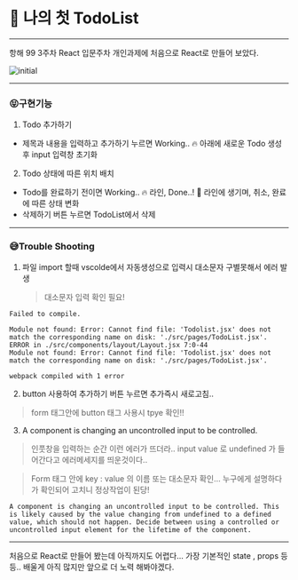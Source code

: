 # 🐶 나의 첫 TodoList

---

항해 99 3주차 React 입문주차 개인과제에 처음으로 React로 만들어 보았다.

![initial](https://user-images.githubusercontent.com/112137813/193992953-9445191f-e68b-40ce-b844-28e4d0bc14b7.png)

---

### 😝구현기능

1. Todo 추가하기

- 제목과 내용을 입력하고 추가하기 누르면 Working.. 🔥 아래에 새로운 Todo 생성후 input 입력창 초기화

2. Todo 상태에 따른 위치 배치

- Todo를 완료하기 전이면 Working.. 🔥 라인, Done..! 🎉 라인에 생기며, 취소, 완료에 따른 상태 변화
- 삭제하기 버튼 누르면 TodoList에서 삭제

---

### 😅Trouble Shooting

1. 파일 import 할때 vscolde에서 자동생성으로 입력시 대소문자 구별못해서 에러 발생
   > 대소문자 입력 확인 필요!

```
Failed to compile.

Module not found: Error: Cannot find file: 'Todolist.jsx' does not match the corresponding name on disk: './src/pages/TodoList.jsx'.
ERROR in ./src/components/layout/Layout.jsx 7:0-44
Module not found: Error: Cannot find file: 'Todolist.jsx' does not match the corresponding name on disk: './src/pages/TodoList.jsx'.

webpack compiled with 1 error
```

2. button 사용하여 추가하기 버튼 누르면 추가즉시 새로고침..

> form 태그안에 button 태그 사용시 tpye 확인!!

3. A component is changing an uncontrolled input to be controlled.

> 인풋창을 입력하는 순간 이런 에러가 뜨더라.. input value 로 undefined 가 들어간다고 에러메세지를 띄운것이다..

> Form 태그 안에 key : value 의 이름 또는 대소문자 확인... 누구에게 설명하다가 확인되어 고치니 정상작업이 된당!

```
A component is changing an uncontrolled input to be controlled. This is likely caused by the value changing from undefined to a defined value, which should not happen. Decide between using a controlled or uncontrolled input element for the lifetime of the component.
```

---

처음으로 React로 만들어 봤는데 아직까지도 어렵다...
가장 기본적인 state , props 등등..
배울게 아직 많지만 앞으로 더 노력 해봐야겠다.

